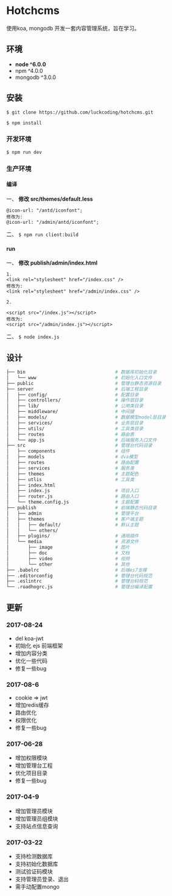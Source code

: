 # Hotchcms

使用koa, mongodb 开发一套内容管理系统，旨在学习。

## 环境

* **node ^6.0.0**
* npm ^4.0.0
* mongodb ^3.0.0

## 安装

`$ git clone https://github.com/luckcoding/hotchcms.git`

`$ npm install`

### 开发环境

`$ npm run dev`

### 生产环境

#### 编译

一、 **修改 src/themes/default.less**

```
@icon-url: "/antd/iconfont";
修改为:
@icon-url: "/admin/antd/iconfont";
```

二、 `$ npm run client:build`

#### run

一、 **修改 publish/admin/index.html**

```
1.
<link rel="stylesheet" href="/index.css" />
修改为:
<link rel="stylesheet" href="/admin/index.css" />

2.

<script src="/index.js"></script>
修改为:
<script src="/admin/index.js"></script>
```

二、 `$ node index.js`


## 设计

```sh
├── bin                                 # 数据库初始化目录
│   └── www                             # 初始化入口文件
├── public                              # 管理台静态资源目录
├── server                              # 后端工程目录
│   ├── config/                         # 配置目录
│   ├── controllers/                    # 操作层目录
│   ├── lib/                            # 公用类目录
│   ├── middleware/                     # 中间键
│   ├── models/                         # 数据模型model层目录
│   ├── services/                       # 业务层目录
│   ├── utils/                          # 工具类目录
│   ├── routes                          # 路由表
│   └── app.js                          # 后端服务入口文件
├── src                                 # 管理台代码目录
│   ├── components                      # 组件
│   ├── models                          # dva模型
│   ├── routes                          # 路由配置
│   ├── services                        # 服务类
│   ├── themes                          # 主题配色
│   ├── utlis                           # 工具类
│   ├── index.html
│   ├── index.js                        # 项目入口
│   ├── router.js                       # 路由入口
│   └── theme.config.js                 # 主题配置
├── publish                             # 前端静态代码目录
│   ├── admin                           # 管理平台
│   ├── themes                          # 客户端主题
│   │   ├── default/                    # 默认主题
│   │   └── others/
│   ├── plugins/                        # 通用插件
│   └── media                           # 资源文件
│       ├── image                       # 图片
│       ├── doc                         # 文档
│       ├── video                       # 视频
│       └── other                       # 其他
├── .babelrc                            # 后端es7支撑
├── .editorconfig                       # 管理台代码规范
├── .eslintrc                           # 管理台码规范
└── .roadhogrc.js                       # 管理台编译配置
```

## 更新

### 2017-08-24

* del koa-jwt
* 初始化 ejs 前端框架
* 增加内容分类
* 优化一些代码
* 修复一些bug

### 2017-08-6

* cookie => jwt
* 增加redis缓存
* 路由优化
* 权限优化
* 修复一些bug

### 2017-06-28

* 增加权限模块
* 增加管理台工程
* 优化项目目录
* 修复一些bug

### 2017-04-9

* 增加管理员模块
* 增加管理员组模块
* 支持站点信息查询

### 2017-03-22

* 支持检测数据库
* 支持初始化数据库
* 测试验证码模块
* 支持管理员登录、退出
* 需手动配置mongo